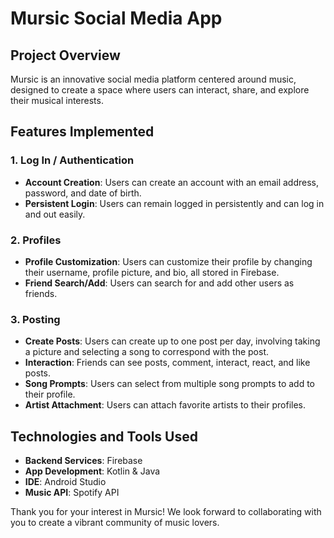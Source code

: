# Mursic Social Media App

## Project Overview

Mursic is an innovative social media platform centered around music, designed to create a space where users can interact, share, and explore their musical interests. 

## Features Implemented

### 1. Log In / Authentication
- **Account Creation**: Users can create an account with an email address, password, and date of birth.
- **Persistent Login**: Users can remain logged in persistently and can log in and out easily.

### 2. Profiles
- **Profile Customization**: Users can customize their profile by changing their username, profile picture, and bio, all stored in Firebase.
- **Friend Search/Add**: Users can search for and add other users as friends.

### 3. Posting
- **Create Posts**: Users can create up to one post per day, involving taking a picture and selecting a song to correspond with the post.
- **Interaction**: Friends can see posts, comment, interact, react, and like posts.
- **Song Prompts**: Users can select from multiple song prompts to add to their profile.
- **Artist Attachment**: Users can attach favorite artists to their profiles.

## Technologies and Tools Used
- **Backend Services**: Firebase
- **App Development**: Kotlin & Java
- **IDE**: Android Studio
- **Music API**: Spotify API

Thank you for your interest in Mursic! We look forward to collaborating with you to create a vibrant community of music lovers.
